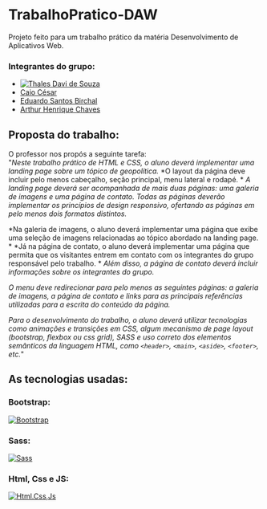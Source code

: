 # TrabalhoPratico-DAW
Projeto feito para um trabalho prático da matéria Desenvolvimento de Aplicativos Web. <br/>
### Integrantes do grupo:
- [![Thales Davi de Souza](https://thalesdavisouza.github.io/TrabalhoPratico-DAW/static/thmalokerozuado.jpg)](https://github.com/ThalesDaviSouza)
- [Caio César](https://github.com/CostaCesar)
- [Eduardo Santos Birchal](https://github.com/EduardoBirchal)
- [Arthur Henrique Chaves](https://github.com/AHChaves)

## Proposta do trabalho:
O professor nos propós a seguinte tarefa: <br/>
"*Neste trabalho prático de HTML e CSS, o aluno deverá implementar uma landing page sobre um tópico de geopolítica.* 
*O layout da página deve incluir pelo menos cabeçalho, seção principal, menu lateral e rodapé. *
*A landing page deverá ser acompanhada de mais duas páginas: uma galeria de imagens e uma página de contato.*
*Todas as páginas deverão implementar os princípios de design responsivo, ofertando as páginas em pelo menos dois formatos distintos.*

*Na galeria de imagens, o aluno deverá implementar uma página que exibe uma seleção de imagens relacionadas ao tópico abordado na landing page. *
*Já na página de contato, o aluno deverá implementar uma página que permita que os visitantes entrem em contato com os integrantes do grupo responsável pelo trabalho. *
*Além disso, a página de contato deverá incluir informações sobre os integrantes do grupo.*

*O menu deve redirecionar para pelo menos as seguintes páginas: a galeria de imagens, a página de contato e links para as principais referências utilizadas para a escrita do conteúdo da página.*

*Para o desenvolvimento do trabalho, o aluno deverá utilizar tecnologias como animações e transições em CSS, algum mecanismo de page layout (bootstrap, flexbox ou css grid), SASS e uso correto dos elementos semânticos da linguagem HTML, como `<header>`, `<main>`, `<aside>`, `<footer>`, etc.*"

## As tecnologias usadas:
### Bootstrap:<br/>
[![Bootstrap](https://getbootstrap.com/docs/5.3/assets/brand/bootstrap-logo-shadow.png)](https://getbootstrap.com) <br/>
### Sass:<br/>
[![Sass](https://sass-lang.com/assets/img/logos/logo-b6e1ef6e.svg)](https://sass-lang.com) <br/>
### Html, Css e JS:<br/>
[![Html.Css,Js](https://www.alura.com.br/artigos/assets/html-css-js/html-css-e-js-definicoes.png)](https://www.alura.com.br/artigos/html-css-e-js-definicoes)
